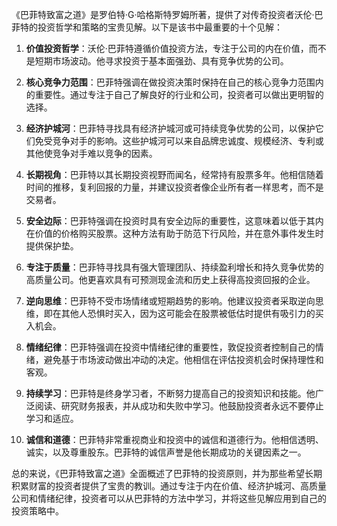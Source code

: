 《巴菲特致富之道》是罗伯特·G·哈格斯特罗姆所著，提供了对传奇投资者沃伦·巴菲特的投资哲学和策略的宝贵见解。以下是该书中最重要的十个见解：

1. **价值投资哲学**：沃伦·巴菲特遵循价值投资方法，专注于公司的内在价值，而不是短期市场波动。他寻求投资于基本面强劲、具有竞争优势的公司。

2. **核心竞争力范围**：巴菲特强调在做投资决策时保持在自己的核心竞争力范围内的重要性。通过专注于自己了解良好的行业和公司，投资者可以做出更明智的选择。

3. **经济护城河**：巴菲特寻找具有经济护城河或可持续竞争优势的公司，以保护它们免受竞争对手的影响。这些护城河可以来自品牌忠诚度、规模经济、专利或其他使竞争对手难以竞争的因素。

4. **长期视角**：巴菲特以其长期投资视野而闻名，经常持有股票多年。他相信随着时间的推移，复利回报的力量，并建议投资者像企业所有者一样思考，而不是交易者。

5. **安全边际**：巴菲特强调在投资时具有安全边际的重要性，这意味着以低于其内在价值的价格购买股票。这种方法有助于防范下行风险，并在意外事件发生时提供保护垫。

6. **专注于质量**：巴菲特寻找具有强大管理团队、持续盈利增长和持久竞争优势的高质量公司。他更喜欢具有可预测现金流和历史上获得高投资回报的企业。

7. **逆向思维**：巴菲特不受市场情绪或短期趋势的影响。他建议投资者采取逆向思维，即在其他人恐惧时买入，因为这可能会在股票被低估时提供有吸引力的买入机会。

8. **情绪纪律**：巴菲特强调在投资中情绪纪律的重要性，敦促投资者控制自己的情绪，避免基于市场波动做出冲动的决定。他相信在评估投资机会时保持理性和客观。

9. **持续学习**：巴菲特是终身学习者，不断努力提高自己的投资知识和技能。他广泛阅读、研究财务报表，并从成功和失败中学习。他鼓励投资者永远不要停止学习和适应。

10. **诚信和道德**：巴菲特非常重视商业和投资中的诚信和道德行为。他相信透明、诚实，以及尊重股东。巴菲特的诚信声誉是他长期成功的关键因素之一。

总的来说，《巴菲特致富之道》全面概述了巴菲特的投资原则，并为那些希望长期积累财富的投资者提供了宝贵的教训。通过专注于内在价值、经济护城河、高质量公司和情绪纪律，投资者可以从巴菲特的方法中学习，并将这些见解应用到自己的投资策略中。
